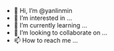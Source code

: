 - 👋 Hi, I’m @yanlinmin
- 👀 I’m interested in ...
- 🌱 I’m currently learning ...
- 💞️ I’m looking to collaborate on ...
- 📫 How to reach me ...

<!---
yanlinmin/yanlinmin is a ✨ special ✨ repository because its `README.md` (this file) appears on your GitHub profile.
You can click the Preview link to take a look at your changes.
--->
